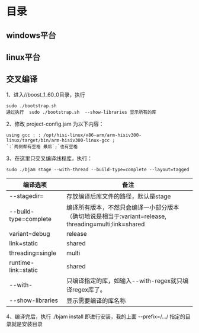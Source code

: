 # 目录

## windows平台

## linux平台

## 交叉编译
1、进入//boost_1_60_0目录，执行

    sudo ./bootstrap.sh
    通过执行  sudo ./bootstrap.sh  --show-libraries 显示所有的库
2、修改 project-config.jam 为以下内容：

    using gcc : : /opt/hisi-linux/x86-arm/arm-hisiv300-linux/target/bin/arm-hisiv300-linux-gcc ;
    `:`两侧都有空格 最后`;`也有空格
3、在这里只交叉编译线程库，执行：

    sudo ./bjam stage --with-thread --build-type=complete --layout=tagged
    
编译选项 | 备注
--------- | --------|
--stagedir=<stagedir> |	存放编译后库文件的路径，默认是stage
--build-type=complete |	编译所有版本，不然只会编译一小部分版本（确切地说是相当于:variant=release, threading=multi;link=shared|static;runtime-link=shared）
variant=debug|release |	决定编译什么版本(Debug or Release?)
link=static|shared | 决定使用静态库还是动态库。
threading=single|multi | 决定使用单线程还是多线程库。
runtime-link=static|shared | 决定是静态还是动态链接C/C++标准库。
--with-<library> | 只编译指定的库，如输入--with-regex就只编译regex库了。
--show-libraries | 显示需要编译的库名称

4、编译完后，执行 ./bjam install 即进行安装，我的上面 --prefix=/.../ 指定的目录就是安装目录
